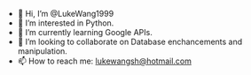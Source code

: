 - 👋 Hi, I’m @LukeWang1999
- 👀 I’m interested in Python.
- 🌱 I’m currently learning Google APIs.
- 💞️ I’m looking to collaborate on Database enchancements and manipulation.
- 📫 How to reach me: lukewangsh@hotmail.com

<!---
LukeWang1999/LukeWang1999 is a ✨ special ✨ repository because its `README.md` (this file) appears on your GitHub profile.
You can click the Preview link to take a look at your changes.
--->
